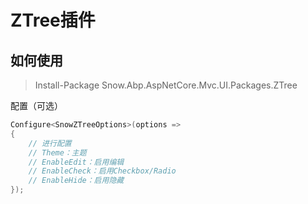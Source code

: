 # ZTree插件
## 如何使用
> Install-Package Snow.Abp.AspNetCore.Mvc.UI.Packages.ZTree

配置（可选）
``` csharp
Configure<SnowZTreeOptions>(options =>
{
    // 进行配置
    // Theme：主题
    // EnableEdit：启用编辑
    // EnableCheck：启用Checkbox/Radio
    // EnableHide：启用隐藏
});
```

